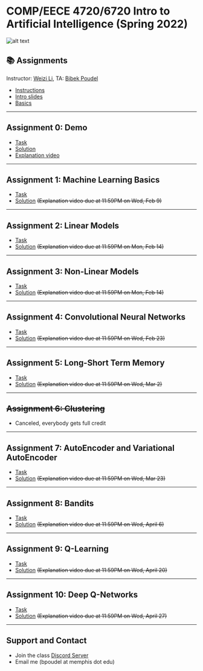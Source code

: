 # COMP/EECE 4720/6720 Intro to Artificial Intelligence (Spring 2022)

![alt text](https://github.com/poudel-bibek/Intro-to-AI-Assignments/blob/gh-pages/assets/css/img_1.jpg?raw=true)

## 📚 Assignments
Instructor: [Weizi Li](https://weizi-li.github.io/), TA: [Bibek Poudel](https://poudel-bibek.github.io)

- [Instructions](instructions.md)
- [Intro slides](https://nbviewer.org/github/poudel-bibek/Intro-to-AI-Assignments/blob/gh-pages/Slides_1.pdf)
- [Basics](https://colab.research.google.com/drive/1ukczrXFt05g0v-DnDJMQsNOrhlodEUTf?usp=sharing)


---
## Assignment 0: Demo
  
  - [Task](https://colab.research.google.com/drive/1LhCm0wje6OgzFyLYF6Z1R373qhLHkHO4?usp=sharing)
  - [Solution](https://colab.research.google.com/drive/1DCHnrJhFzRJGcNhJ770ulZjaivoaYZoW?usp=sharing)
  - [Explanation video](https://youtu.be/yC_VRmdHeXs)
 
---
## Assignment 1: Machine Learning Basics
  
  - [Task](https://colab.research.google.com/drive/1fDAIPerBr8kEvEEFzgaPf24Lop8tk9uZ?usp=sharing)
  - [Solution](after_class.md) ~~(Explanation video due at 11:59PM on Wed, Feb 9)~~ 

---
## Assignment 2: Linear Models

  - [Task](https://colab.research.google.com/drive/17anz72YbO3cnM3ry9wy4aDCLyGYWqxQL?usp=sharing)
  - [Solution](after_class.md) ~~(Explanation video due at 11:59PM on Mon, Feb 14)~~

 
 ---
## Assignment 3: Non-Linear Models

  - [Task](https://colab.research.google.com/drive/1WZFbN8GbXK9OwfS0rE74LVM2ZqT6wWR7?usp=sharing)
  - [Solution](after_class.md) ~~(Explanation video due at 11:59PM on Mon, Feb 14)~~

 
 ---
## Assignment 4: Convolutional Neural Networks

  - [Task](https://colab.research.google.com/drive/1hkTt5V4J35mFux3EXI2QuCpOWrTy98Q3?usp=sharing)
  - [Solution](after_class.md) ~~(Explanation video due at 11:59PM on Wed, Feb 23)~~
  
 
 ---
## Assignment 5: Long-Short Term Memory

  - [Task](https://colab.research.google.com/drive/1EJ52aPPNvO_r-0GGSE6vpVwKzo4kn6gg?usp=sharing)
  - [Solution](after_class.md) ~~(Explanation video due at 11:59PM on Wed, Mar 2)~~
  

 
 ---
## ~~Assignment 6: Clustering~~ 
  - Canceled, everybody gets full credit 
  
<!--   - [<span class="custom-style">Task</span>](bots.md)
  - [<span class="custom-style">Solution</span>](bots.md) -->
  
 
 ---
## Assignment 7: AutoEncoder and Variational AutoEncoder

  - [Task](https://colab.research.google.com/drive/1KncjK0LEvsBc5gI3ihxPcnrN8pt7J9hR?usp=sharing)
  - [Solution](after_class.md) ~~(Explanation video due at 11:59PM on Wed, Mar 23)~~
  
 
 ---
## Assignment 8: Bandits

  - [Task](https://colab.research.google.com/drive/1M3Ah0MhHA40BJGOX03DbOA1_tQFOeIsc?usp=sharing)
  - [Solution](after_class.md)  ~~(Explanation video due at 11:59PM on Wed, April 6)~~
  
 
 --- 
## Assignment 9: Q-Learning

  - [Task](https://colab.research.google.com/drive/1lVf-3YwqQUj-IAsHrlQ2p8eDIOjqXJn4?usp=sharing)
  - [Solution](after_class.md) ~~(Explanation video due at 11:59PM on Wed, April 20)~~
  
 
 ---
## Assignment 10: Deep Q-Networks

  - [Task](https://colab.research.google.com/drive/11dHgtDts7nmvEvkKKlPrN7QgF5DkiDTA?usp=sharing)
  - [Solution](after_class.md) ~~(Explanation video due at 11:59PM on Wed, April 27)~~
  
  
---
## Support and Contact
  - Join the class [Discord Server](https://discord.gg/pGbxNGNT)
  - Email me (bpoudel at memphis dot edu)
